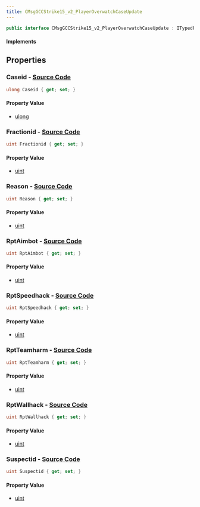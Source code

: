 ```yaml
---
title: CMsgGCCStrike15_v2_PlayerOverwatchCaseUpdate
---
```


```csharp
public interface CMsgGCCStrike15_v2_PlayerOverwatchCaseUpdate : ITypedProtobuf<CMsgGCCStrike15_v2_PlayerOverwatchCaseUpdate>, INativeHandle
```

#### Implements

## Properties

### **Caseid** - [Source Code](https://github.com/swiftly-solution/swiftlys2/blob/main/managed/src/SwiftlyS2.Generated/Protobufs/Interfaces/CMsgGCCStrike15_v2_PlayerOverwatchCaseUpdate.cs#L13)

```csharp
ulong Caseid { get; set; }
```

#### Property Value

- [ulong](https://learn.microsoft.com/dotnet/api/system.uint64)

### **Fractionid** - [Source Code](https://github.com/swiftly-solution/swiftlys2/blob/main/managed/src/SwiftlyS2.Generated/Protobufs/Interfaces/CMsgGCCStrike15_v2_PlayerOverwatchCaseUpdate.cs#L19)

```csharp
uint Fractionid { get; set; }
```

#### Property Value

- [uint](https://learn.microsoft.com/dotnet/api/system.uint32)

### **Reason** - [Source Code](https://github.com/swiftly-solution/swiftlys2/blob/main/managed/src/SwiftlyS2.Generated/Protobufs/Interfaces/CMsgGCCStrike15_v2_PlayerOverwatchCaseUpdate.cs#L34)

```csharp
uint Reason { get; set; }
```

#### Property Value

- [uint](https://learn.microsoft.com/dotnet/api/system.uint32)

### **RptAimbot** - [Source Code](https://github.com/swiftly-solution/swiftlys2/blob/main/managed/src/SwiftlyS2.Generated/Protobufs/Interfaces/CMsgGCCStrike15_v2_PlayerOverwatchCaseUpdate.cs#L22)

```csharp
uint RptAimbot { get; set; }
```

#### Property Value

- [uint](https://learn.microsoft.com/dotnet/api/system.uint32)

### **RptSpeedhack** - [Source Code](https://github.com/swiftly-solution/swiftlys2/blob/main/managed/src/SwiftlyS2.Generated/Protobufs/Interfaces/CMsgGCCStrike15_v2_PlayerOverwatchCaseUpdate.cs#L28)

```csharp
uint RptSpeedhack { get; set; }
```

#### Property Value

- [uint](https://learn.microsoft.com/dotnet/api/system.uint32)

### **RptTeamharm** - [Source Code](https://github.com/swiftly-solution/swiftlys2/blob/main/managed/src/SwiftlyS2.Generated/Protobufs/Interfaces/CMsgGCCStrike15_v2_PlayerOverwatchCaseUpdate.cs#L31)

```csharp
uint RptTeamharm { get; set; }
```

#### Property Value

- [uint](https://learn.microsoft.com/dotnet/api/system.uint32)

### **RptWallhack** - [Source Code](https://github.com/swiftly-solution/swiftlys2/blob/main/managed/src/SwiftlyS2.Generated/Protobufs/Interfaces/CMsgGCCStrike15_v2_PlayerOverwatchCaseUpdate.cs#L25)

```csharp
uint RptWallhack { get; set; }
```

#### Property Value

- [uint](https://learn.microsoft.com/dotnet/api/system.uint32)

### **Suspectid** - [Source Code](https://github.com/swiftly-solution/swiftlys2/blob/main/managed/src/SwiftlyS2.Generated/Protobufs/Interfaces/CMsgGCCStrike15_v2_PlayerOverwatchCaseUpdate.cs#L16)

```csharp
uint Suspectid { get; set; }
```

#### Property Value

- [uint](https://learn.microsoft.com/dotnet/api/system.uint32)

